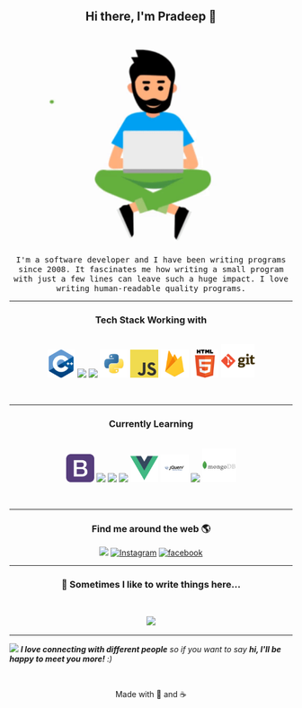 <h2 align='center'> Hi there, I'm Pradeep 👋</h2>

<p align="center">
    <br><img src="https://github.com/pradeepradyumna/pradeepradyumna/blob/master/deep.gif" width="450px"><br><br>
    <samp>I'm a software developer and I have been writing programs since 2008. It fascinates me how writing a small
        program with just a few lines can leave such a huge impact. I love writing human-readable quality programs.
    </samp>
    <br>

</p>
<hr>

<h3 align="center"> Tech Stack Working with </h3>
<p align="center">
    <br>
    <code><img height="50" src="https://raw.githubusercontent.com/github/explore/80688e429a7d4ef2fca1e82350fe8e3517d3494d/topics/cpp/cpp.png"></code>
    <code><img height="50" src="https://seeklogo.com/images/C/c-sharp-c-logo-02F17714BA-seeklogo.com.png"></code>
    <code><img height="50" src="https://angular.io/assets/images/logos/angular/angular.png"></code>
    <code><img height="50" src="https://raw.githubusercontent.com/github/explore/80688e429a7d4ef2fca1e82350fe8e3517d3494d/topics/python/python.png"></code>
    <code><img height="50" src="https://raw.githubusercontent.com/github/explore/80688e429a7d4ef2fca1e82350fe8e3517d3494d/topics/javascript/javascript.png"></code>
    <code><img height="50" src="https://raw.githubusercontent.com/github/explore/80688e429a7d4ef2fca1e82350fe8e3517d3494d/topics/firebase/firebase.png"></code>
    <code><img height="50" src="https://raw.githubusercontent.com/github/explore/80688e429a7d4ef2fca1e82350fe8e3517d3494d/topics/html/html.png"></code>
    <code><img height="60" src="https://raw.githubusercontent.com/github/explore/80688e429a7d4ef2fca1e82350fe8e3517d3494d/topics/git/git.png"></code>
</p><br>
<hr>

<h3 align="center"> Currently Learning </h3>
<p align="center">
    <br>
    <code><img height="50" src="https://raw.githubusercontent.com/github/explore/80688e429a7d4ef2fca1e82350fe8e3517d3494d/topics/bootstrap/bootstrap.png"></code>
    <code><img height="50" src="https://www.kindpng.com/picc/m/355-3557482_flutter-logo-png-transparent-png.png"></code>
    <code><img height="50" src="https://toppng.com/uploads/preview/aws-logo-amazon-web-services-ico-11562880403an9a3aaryc.png"></code>
    <code><img height="50" src="https://www.pinclipart.com/picdir/middle/537-5374089_react-js-logo-clipart.png"></code>
    <code><img height="50" src="https://raw.githubusercontent.com/github/explore/5c058a388828bb5fde0bcafd4bc867b5bb3f26f3/topics/vue/vue.png"></code>
    <code><img height="50" src="https://raw.githubusercontent.com/github/explore/5c058a388828bb5fde0bcafd4bc867b5bb3f26f3/topics/jquery/jquery.png"></code>
    <code><img height="50" src="https://img.favpng.com/23/14/0/machine-learning-deep-learning-artificial-intelligence-supervised-learning-support-vector-machine-png-favpng-pk6kR3fbraDTCN1B9ijfqCV9K.jpg"></code>
    <code><img height="60" src="https://raw.githubusercontent.com/github/explore/80688e429a7d4ef2fca1e82350fe8e3517d3494d/topics/mongodb/mongodb.png"></code>
</p><br>
<hr>

<h3 align='center'>Find me around the web 🌎 </h3>

<p align='center'>
    <a href="https://www.linkedin.com/in/pradeep-pradyumna-7291834a/"><img
            src="https://img.shields.io/badge/linkedin-%230077B5.svg?&style=for-the-badge&logo=linkedin&logoColor=white" /></a>
    <a href="https://www.instagram.com/itspradeepradyumna/" target="_blank"><img
            src="https://img.shields.io/badge/Instagram-%23E4405F.svg?&style=for-the-badge&logo=instagram&logoColor=white"
            alt="Instagram"></a>
    <a href="https://www.facebook.com/pradeepradyumna/"><img
            src="https://img.shields.io/badge/facebook-%231877F2.svg?&style=for-the-badge&logo=facebook&logoColor=white"
            alt="facebook" /></a>
</p>
<hr>
<h3 align='center'>💬 Sometimes I like to write things here...</h3>
<br>
<p align='center' align='right'>
    <a href="https://medium.com/@pradeepradyumna"><img
            src="https://img.shields.io/badge/Medium%20-%231572B6.svg?&style=for-the-badge&logo=medium&logoColor=white" /></a>
</p>
<hr>
<p>
    <img src="https://media.giphy.com/media/xT0xeOGAGEAuQK1ujm/giphy.gif" width="150" />
    <em><b>I love connecting with different people</b> so if you want to say <b>hi, I'll be happy to meet you more!</b>
        :)</em>
</p><br>

<p align="center">
    Made with 💖 and ☕</p>
